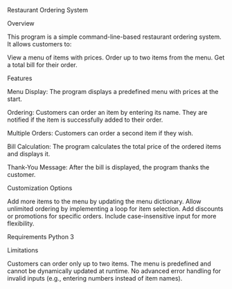 Restaurant Ordering System 

Overview

This program is a simple command-line-based restaurant ordering system. It allows customers to:

View a menu of items with prices.
Order up to two items from the menu.
Get a total bill for their order.

Features

Menu Display:
The program displays a predefined menu with prices at the start.

Ordering:
Customers can order an item by entering its name.
They are notified if the item is successfully added to their order.

Multiple Orders:
Customers can order a second item if they wish.

Bill Calculation:
The program calculates the total price of the ordered items and displays it.

Thank-You Message:
After the bill is displayed, the program thanks the customer.

Customization Options

Add more items to the menu by updating the menu dictionary.
Allow unlimited ordering by implementing a loop for item selection.
Add discounts or promotions for specific orders.
Include case-insensitive input for more flexibility.

Requirements
Python 3

Limitations

Customers can order only up to two items.
The menu is predefined and cannot be dynamically updated at runtime.
No advanced error handling for invalid inputs (e.g., entering numbers instead of item names).
